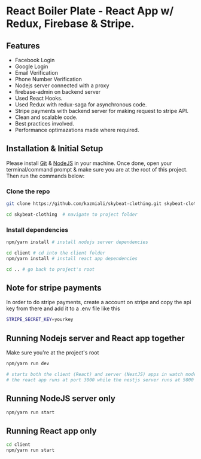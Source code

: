 # React Boiler Plate - React App w/ Redux, Firebase & Stripe.

## Features

-   Facebook Login
-   Google Login
-   Email Verification
-   Phone Number Verification
-   Nodejs server connected with a proxy
-   firebase-admin on backend server
-   Used React Hooks.
-   Used Redux with redux-saga for asynchronous code.
-   Stripe payments with backend server for making request to stripe API.
-   Clean and scalable code.
-   Best practices involved.
-   Performance optimazations made where required.

## Installation & Initial Setup

Please install [Git](https://git-scm.com/downloads) & [NodeJS](https://nodejs.org/en/download/) in your machine. Once done, open your terminal/command prompt & make sure you are at the root of this project. Then run the commands below:

### Clone the repo

```bash
git clone https://github.com/kazmiali/skybeat-clothing.git skybeat-clothing  # clone the repository

cd skybeat-clothing  # navigate to project folder
```

### Install dependencies

```bash
npm/yarn install # install nodejs server dependencies

cd client # cd into the client folder
npm/yarn install # install react app dependencies

cd .. # go back to project's root
```

## Note for stripe payments

In order to do stripe payments, create a account on stripe and copy the api key from there and add it to a .env file like this

```bash
STRIPE_SECRET_KEY=yourkey
```

## Running Nodejs server and React app together

Make sure you're at the project's root

```bash
npm/yarn run dev

# starts both the client (React) and server (NestJS) apps in watch mode
# the react app runs at port 3000 while the nestjs server runs at 5000
```

## Running NodeJS server only

```bash
npm/yarn run start
```

## Running React app only

```bash
cd client
npm/yarn run start
```
